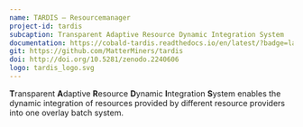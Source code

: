 ```yaml
---
name: TARDIS – Resourcemanager
project-id: tardis
subcaption: Transparent Adaptive Resource Dynamic Integration System
documentation: https://cobald-tardis.readthedocs.io/en/latest/?badge=latest
git: https://github.com/MatterMiners/tardis
doi: http://doi.org/10.5281/zenodo.2240606
logo: tardis_logo.svg
---
```


**T**ransparent **A**daptive **R**esource **D**ynamic **I**ntegration **S**ystem enables the dynamic integration of resources provided by different resource providers into one overlay batch system.
